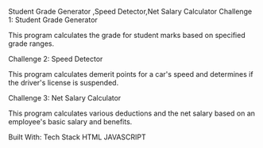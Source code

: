 Student Grade Generator ,Speed Detector,Net Salary Calculator
Challenge 1: Student Grade Generator

This program calculates the grade for student marks based on specified grade ranges.

Challenge 2: Speed Detector

This program calculates demerit points for a car's speed and determines if the driver's license is suspended.

Challenge 3: Net Salary Calculator

This program calculates various deductions and the net salary based on an employee's basic salary and benefits.

  Built With:
Tech Stack
HTML
JAVASCRIPT
